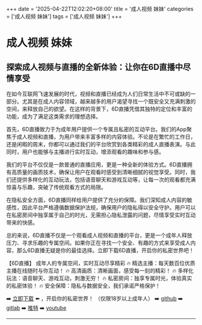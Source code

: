 +++
date = '2025-04-22T12:02:20+08:00'
title = '成人视频 妹妹'
categories = ['成人视频 妹妹']
tags = ['成人视频 妹妹']
+++

# 成人视频 妹妹

## 探索成人视频与直播的全新体验：让你在6D直播中尽情享受

在如今互联网飞速发展的时代，视频和直播已经成为人们日常生活中不可或缺的一部分。尤其是在成人内容领域，越来越多的用户渴望寻找一个既安全又充满刺激的空间，来释放自己的欲望。在这样的背景下，6D直播凭借其独特的定位和丰富的功能，成为了满足这类需求的理想选择。

首先，6D直播致力于为成年用户提供一个专属且私密的互动平台。我们的App聚焦于成人视频和直播，为用户带来丰富多样的内容体验。不论是在繁忙的工作日，还是闲暇的周末，你都可以通过我们的平台欣赏到各类精彩的成人直播表演。与此同时，用户也能够与主播进行实时互动，增添观看的趣味和参与感。

我们的平台不仅仅是一款普通的直播应用，更是一种全新的体验方式。6D直播拥有高质量的画质技术，确保让用户在观看时感受到清晰细腻的视觉享受。同时，我们还提供多样化的互动玩法，包括语音聊天和游戏互动等，让每一次的观看都充满惊喜与乐趣，突破了传统观看方式的局限。

在隐私安全方面，6D直播同样给用户提供了充分的保障。我们深知成人内容的敏感性，因此平台严格遵循数据保护法规，确保用户的隐私得以安全守护。用户可以在私密房间中独享属于自己的时光，无需担心隐私泄露的问题，尽情享受实时互动带来的快感。

总的来说，6D直播不仅是一个观看成人视频和直播的平台，更是一个成年人释放压力、寻求乐趣的专属空间。如果你正在寻找一个安全、有趣的方式来享受成人内容，那么6D直播无疑是你的最佳选择。立即下载6D直播，开启你的私密世界吧！

【6D直播】
成年人的专属空间，实时互动尽享精彩
🔥 精选主播：每天数百位优质主播在线随时与你互动！
🔥 高清画质：清晰画面，感受每一刻的精彩！
🔥 多样化玩法：语音聊天、游戏互动，刺激无穷！
🔥 私密房间：独享专属时光，体验真实的私密体验！
🔥 安全保障：隐私与数据安全，我们承诺严格保护！

➡️ [立即下载](https://down123.s3.ap-east-1.amazonaws.com/down/down.html?channelCode=blog) ⬅️ ，开启你的私密世界！
（仅限18岁以上成年人）
➡️ [github](https://aldult-live.github.io/)
➡️ [gitlab](https://seo-09598d.gitlab.io/)
➡️ [推特](https://x.com/wegame33)
➡️ [youtube](https://www.youtube.com/@6Dlive)

---
